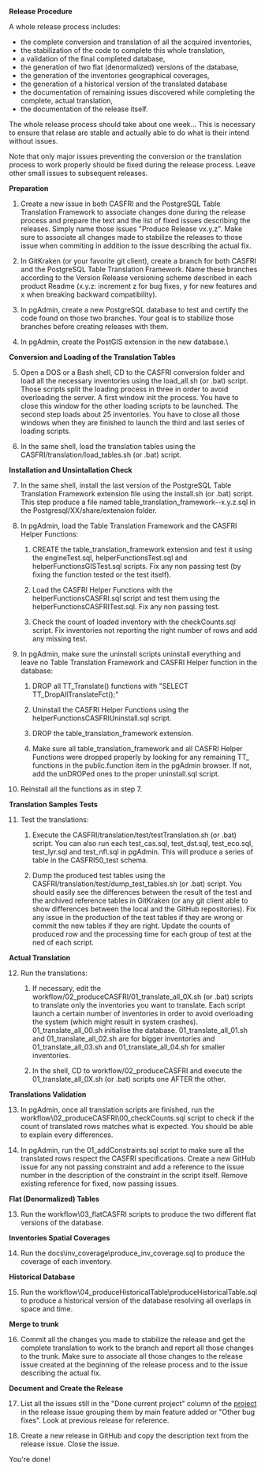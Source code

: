 **Release Procedure**

A whole release process includes:

- the complete conversion and translation of all the acquired inventories,
- the stabilization of the code to complete this whole translation,
- a validation of the final completed database,
- the generation of two flat (denormalized) versions of the database,
- the generation of the inventories geographical coverages,
- the generation of a historical version of the translated database
- the documentation of remaining issues discovered while completing the complete, actual translation,
- the documentation of the release itself.

The whole release process should take about one week... This is necessary to ensure that relase are stable and actually able to do what is their intend without issues. 

Note that only major issues preventing the conversion or the translation process to work properly should be fixed during the release process. Leave other small issues to subsequent releases.

**Preparation**

1. Create a new issue in both CASFRI and the PostgreSQL Table Translation Framework to associate changes done during the release process and prepare the text and the list of fixed issues describing the releases. Simply name those issues "Produce Release vx.y.z". Make sure to associate all changes made to stabilize the releases to those issue when commiting in addition to the issue describing the actual fix.

2. In GitKraken (or your favorite git client), create a branch for both CASFRI and the PostgreSQL Table Translation Framework. Name these branches according to the Version Release versioning scheme described in each product Readme (x.y.z: increment z for bug fixes, y for new features and x when breaking backward compatibility).

3. In pgAdmin, create a new PostgreSQL database to test and certify the code found on those two branches. Your goal is to stabilize those branches before creating releases with them.

4. In pgAdmin, create the PostGIS extension in the new database.\

**Conversion and Loading of the Translation Tables**

5. Open a DOS or a Bash shell, CD to the CASFRI conversion folder and load all the necessary inventories using the load_all.sh (or .bat) script. Those scripts split the loading process in three in order to avoid overloading the server. A first window init the process. You have to close this window for the other loading scripts to be launched. The second step loads about 25 inventories. You have to close all those windows when they are finished to launch the third and last series of loading scripts.

6. In the same shell, load the translation tables using the CASFRI/translation/load_tables.sh (or .bat) script.

**Installation and Unsintallation Check**

7. In the same shell, install the last version of the PostgreSQL Table Translation Framework extension file using the install.sh (or .bat) script. This step produce a file named table_translation_framework--x.y.z.sql in the Postgresql/XX/share/extension folder.

8. In pgAdmin, load the Table Translation Framework and the CASFRI Helper Functions:

    1. CREATE the table_translation_framework extension and test it using the engineTest.sql, helperFunctionsTest.sql and helperFunctionsGISTest.sql scripts. Fix any non passing test (by fixing the function tested or the test itself).

    2. Load the CASFRI Helper Functions with the helperFunctionsCASFRI.sql script and test them using the helperFunctionsCASFRITest.sql. Fix any non passing test.

    3. Check the count of loaded inventory with the checkCounts.sql script. Fix inventories not reporting the right number of rows and add any missing test.

9. In pgAdmin, make sure the uninstall scripts uninstall everything and leave no Table Translation Framework and CASFRI Helper function in the database:

    1. DROP all TT_Translate() functions with "SELECT TT_DropAllTranslateFct();"

    2. Uninstall the CASFRI Helper Functions using the helperFunctionsCASFRIUninstall.sql script.

    3. DROP the table_translation_framework extension.

    4. Make sure all table_translation_framework and all CASFRI Helper Functions were dropped properly by looking for any remaining TT_ functions in the public.function item in the pgAdmin browser. If not, add the unDROPed ones to the proper uninstall.sql script.

10. Reinstall all the functions as in step 7.

**Translation Samples Tests**

11. Test the translations:

    1. Execute the CASFRI/translation/test/testTranslation.sh (or .bat) script. You can also run each test_cas.sql, test_dst.sql, test_eco.sql, test_lyr.sql and test_nfl.sql in pgAdmin. This will produce a series of table in the CASFRI50_test schema.

    2. Dump the produced test tables using the CASFRI/translation/test/dump_test_tables.sh (or .bat) script. You should easily see the differences between the result of the test and the archived reference tables in GitKraken (or any git client able to show differences between the local and the GitHub repositories). Fix any issue in the production of the test tables if they are wrong or commit the new tables if they are right. Update the counts of produced row and the processing time for each group of test at the ned of each script.

**Actual Translation**

12. Run the translations:

    1. If necessary, edit the workflow/02_produceCASFRI/01_translate_all_0X.sh (or .bat) scripts to translate only the inventories you want to translate. Each script launch a certain number of inventories in order to avoid overloading the system (which might result in system crashes). 01_translate_all_00.sh initialise the database. 01_translate_all_01.sh and 01_translate_all_02.sh are for bigger inventories and 01_translate_all_03.sh and 01_translate_all_04.sh for smaller inventories.

    2. In the shell, CD to workflow/02_produceCASFRI and execute the 01_translate_all_0X.sh (or .bat) scripts one AFTER the other.

**Translations Validation**

13. In pgAdmin, once all translation scripts are finished, run the workflow\02_produceCASFRI\00_checkCounts.sql script to check if the count of translated rows matches what is expected. You should be able to explain every differences.

14. In pgAdmin, run the 01_addConstraints.sql script to make sure all the translated rows respect the CASFRI specifications. Create a new GitHub issue for any not passing constraint and add a reference to the issue number in the description of the constraint in the script itself. Remove existing reference for fixed, now passing issues.

**Flat (Denormalized) Tables**

13. Run the workflow\03_flatCASFRI scripts to produce the two different flat versions of the database.

**Inventories Spatial Coverages**

14. Run the docs\inv_coverage\produce_inv_coverage.sql to produce the coverage of each inventory.

**Historical Database**

15. Run the workflow\04_produceHistoricalTable\produceHistoricalTable.sql to produce a historical version of the database resolving all overlaps in space and time.

**Merge to trunk**

16. Commit all the changes you made to stabilize the release and get the complete translation to work to the branch and report all those changes to the trunk. Make sure to associate all those changes to the release issue created at the beginning of the release process and to the issue describing the actual fix.

**Document and Create the Release**

17. List all the issues still in the "Done current project" column of the [project](https://github.com/edwardsmarc/CASFRI/projects) in the release issue grouping them by main feature added or "Other bug fixes". Look at previous release for reference.

19. Create a new release in GitHub and copy the description text from the release issue. Close the issue.

You're done!
